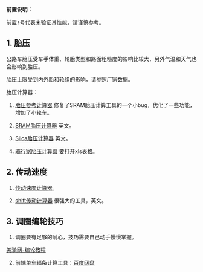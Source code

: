 **前置说明：**

前置`!`号代表未验证其性能，请谨慎参考。

## 1. 胎压

公路车胎压受车手体重、轮胎类型和路面粗糙度的影响比较大，另外气温和天气也会影响到胎压。

胎压上限受到内外胎和轮组的影响，请参照厂家数据。

胎压计算器：

1. [胎压参考计算器](https://kukela.gitee.io/commuter-bike/tirePressureCalc.html) 修复了SRAM胎压计算工具的一个小bug，优化了一些功能，增加了小轮车。

2. [SRAM胎压计算器](https://axs.sram.com/guides/tire/pressure) 英文。

3. [Silca胎压计算器](https://silca.cc/pages/sppc-form) 英文。

4. [骑行家胎压计算器](http://www.cyclingchina.net/site/html/2017/must_know_0214/2140.html) 要打开xls表格。

## 2. 传动速度

1. [传动速度计算器](https://kukela.gitee.io/commuter-bike/gearCalc.html)。

2. [shift传动计算器](https://mike-sherman.github.io/shift/) 很强大的工具，英文。

## 3. 调圈编轮技巧

1. 调圈要有足够的耐心，技巧需要自己动手慢慢掌握。

[美骑网-编轮教程](https://www.biketo.com/knowledge/16470.html)

2. 前端单车辐条计算工具：[百度网盘](https://pan.baidu.com/s/1jjfWp0EOAJvcAUayd6SqOQ?pwd=sgf4)